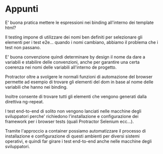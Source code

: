 # Appunti

E' buona pratica mettere le espressioni nei binding all'interno dei template html? 

Il testing impone di utilizzare dei nomi ben definiti per selezionare gli elementi per
i test e2e... quando i nomi cambiano, abbiamo il problema che i test non passano.

E' buona convenzione quindi determinare by design il nome da dare a variabili e stabilire
delle convenzioni, anche per garantire una certa coerenza nei nomi delle variabili all'interno
de progetto.

Protractor oltre a svolgere le normali funzioni di automazione del browser permette ad esempio
di trovare gli elementi del dom in base al nome delle variabili che hanno nei binding.

Inoltre consente di trovare tutti gli elementi che vengono generati dalla direttiva ng-repeat.

I test end-to-end di solito non vengono lanciati nelle macchine degli sviluppatori perche' richiedono
l'installazione e configurazione dei framework per i browser tests (quali Protractor Selenium ecc...).

Tramite l'approccio a container possiamo automatizzare il processo di installazione e configurazione
di questi ambienti per diversi sistemi operativi, e quindi far girare i test end-to-end anche nelle
macchine degli sviluppatori.
